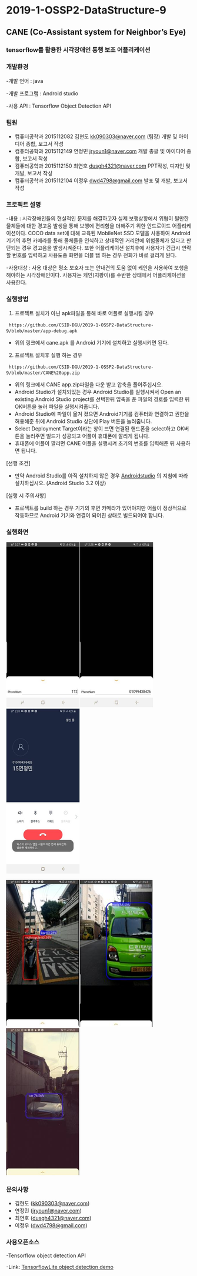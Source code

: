 # 2019-1-OSSP2-DataStructure-9
 
 ## CANE (Co-Assistant system for Neighbor’s Eye)
 
 ### tensorflow를 활용한 시각장애인 통행 보조 어플리케이션
 
 ### 개발환경
 
-개발 언어 : java

-개발 프로그램 : Android studio

-사용 API :  Tensorflow Object Detection API 

### 팀원
  
- 컴퓨터공학과 2015112082 김현도   kk090303@naver.com       (팀장) 개발 및 아이디어 종합, 보고서 작성  
- 컴퓨터공학과 2015112149 연정민   jryoun1@naver.com        개발 총괄 및 아이디어 종합, 보고서 작성
- 컴퓨터공학과 2015112150 최연호   dusgh4321@naver.com      PPT작성, 디자인 및 개발, 보고서 작성
- 컴퓨터공학과 2015112104 이정우   dwd4798@gmail.com        발표 및 개발, 보고서 작성

### 프로젝트 설명

-내용 : 시각장애인들의 현실적인 문제를 해결하고자 실제 보행상황에서 위협이 될만한 물체들에 대한 경고음 발생을 통해 보행에 편리함을 더해주기 위한 안드로이드 어플리케이션이다. COCO data set에 대해 교육된 MobileNet SSD 모델을 사용하여 Android 기기의 후면 카메라를 통해 물체들을 인식하고 상대적인 거리안에 위험물체가 있다고 판단되는 경우 경고음을 발생시켜준다. 또한 어플리케이션 설치후에 사용자가 긴급시 연락할 번호를 입력하고 사용도중 화면을 더블 탭 하는 경우 전화가 바로 걸리게 된다. 

-사용대상 : 사용 대상은 평소 보호자 또는 안내견의 도움 없이 케인을 사용하여 보행을 해야하는 시각장애인이다. 사용자는 케인(지팡이)를 수반한 상태에서 어플리케이션을 사용한다.

### 실행방법 
1. 프로젝트 설치가 아닌 apk파일을 통해 바로 어플로 실행시킬 경우

<pre><code> https://github.com/CSID-DGU/2019-1-OSSP2-DataStructure-9/blob/master/app-debug.apk </code></pre>
- 위의 링크에서 cane.apk 를 Android 기기에 설치하고 실행시키면 된다.

2. 프로젝트 설치후 실행 하는 경우 
<pre><code> https://github.com/CSID-DGU/2019-1-OSSP2-DataStructure-9/blob/master/CANE%20app.zip </code></pre> 
- 위의 링크에서 CANE app.zip파일을 다운 받고 압축을 풀어주십시오.
- Android Studio가 설치되있는 경우 Android Studio를 실행시켜서 Open an existing Android Studio project를 선택한뒤 압축을 푼 파일의 경로를 입력한 뒤 OK버튼을 눌러 파일을 실행시켜줍니다.
- Android Studio에 파일이 옮겨 졌으면 Android기기를 컴퓨터와 연결하고 권한을 허용해준 뒤에 Android Studio 상단에 Play 버튼을 눌러줍니다.
- Select Deployment Target이라는 창이 뜨면 연결된 핸드폰을 select하고 OK버튼을 눌러주면 빌드가 성공되고 어플이 휴대폰에 깔리게 됩니다.
- 휴대폰에 어플이 깔리면 CANE 어플을 실행시켜 초기의 번호를 입력해준 뒤 사용하면 됩니다.

[선행 조건]
- 만약 Android Studio를 아직 설치하지 않은 경우 [Androidstudio](https://developer.android.com/studio/index.html) 의 지침에 따라 설치하십시오. (Android Studio 3.2 이상)

[실행 시 주의사항]
- 프로젝트를 build 하는 경우 기기의 후면 카메라가 있어야지만 어플이 정상적으로 작동하므로 Android 기기와 연결이 되어진 상태로 빌드되어야 합니다. 

### 실행화면

<img src="https://github.com/CSID-DGU/2019-1-OSSP2-DataStructure-9/blob/master/defaultnumber.jpg?raw=true" width="200" height="450"><img src="https://github.com/CSID-DGU/2019-1-OSSP2-DataStructure-9/blob/master/changenumber.jpg?raw=true" width="200" height="450"><img src="https://github.com/CSID-DGU/2019-1-OSSP2-DataStructure-9/blob/master/calling.jpg?raw=true" width="200" height="450">

<img src="https://github.com/CSID-DGU/2019-1-OSSP2-DataStructure-9/blob/master/moterbicycle.jpg?raw=true" width="200" height="400"><img src="https://github.com/CSID-DGU/2019-1-OSSP2-DataStructure-9/blob/master/truck.jpg?raw=true" width="200" height="400"><img src="https://github.com/CSID-DGU/2019-1-OSSP2-DataStructure-9/blob/master/car.jpg?raw=true" width="200" height="400">

### 문의사항
- 김현도 (kk090303@naver.com)
- 연정민 (jryoun1@naver.com)
- 최연호 (dusgh4321@naver.com)
- 이정우 (dwd4798@gmail.com)

### 사용오픈소스

-Tensorflow object detection API

-Link: [TensorflowLite object detection demo](https://github.com/tensorflow/tensorflow/tree/master/tensorflow/examples/android)



